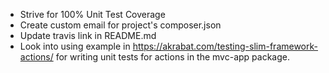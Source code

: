 * Strive for 100% Unit Test Coverage
* Create custom email for project's composer.json
* Update travis link in README.md
* Look into using example in https://akrabat.com/testing-slim-framework-actions/ for writing unit tests for actions in the mvc-app package.

